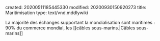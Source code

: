 created: 20200511185445330
modified: 20200930150920273
title: Maritimisation
type: text/vnd.mddlywiki

La majorité des échanges supportant la mondialisation sont maritimes : 90% du commerce mondial, les [[câbles sous-marins.|Câbles sous-marins]]